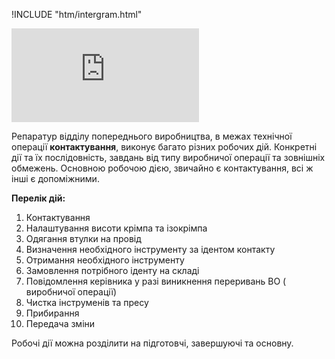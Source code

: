 !INCLUDE "htm/intergram.html"

![](https://chart.googleapis.com/chart?chs=180x180&amp;cht=qr&amp;chl=https://rep-a.treba.ml/Перелік-робочих-дій-репаратура-VK.html)

Репаратур відділу попереднього виробництва, в межах технічної операції **контактування**, виконує багато різних робочих дій. Конкретні дії та їх послідовність, завдань від типу виробничої операції та зовнішніх обмежень.
Основною робочою дією, звичайно є контактування, всі ж інші є допоміжними. 

**Перелік дій:** 
1. Контактування
2. Налаштування висоти крімпа та ізокрімпа
3. Одягання втулки на провід
4. Визначення необхідного інструменту за ідентом контакту
5. Отримання необхідного інструменту
6. Замовлення потрібного іденту на складі
7. Повідомлення керівника у разі виникнення переривань ВО ( виробничої операції)
8. Чистка інструменів та пресу
9. Прибирання
10. Передача зміни

Робочі дії можна розділити на підготовчі, завершуючі та основну.